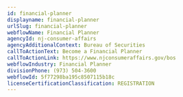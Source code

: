 ```yaml
---
id: financial-planner
displayname: financial-planner
urlSlug: financial-planner
webflowName: Financial Planner
agencyId: nj-consumer-affairs
agencyAdditionalContext: Bureau of Securities
callToActionText: Become a Financial Planner
callToActionLink: https://www.njconsumeraffairs.gov/bos
webflowIndustry: Financial Planner
divisionPhone: (973) 504-3600
webflowId: 5f77298ba195c8507115b18c
licenseCertificationClassification: REGISTRATION
---
```

